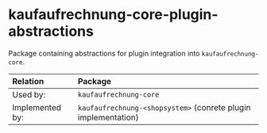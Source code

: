 # kaufaufrechnung-core-plugin-abstractions

Package containing abstractions for plugin integration into `kaufaufrechnung-core`.

| Relation | Package |
|:- |:- |
| Used by: | `kaufaufrechnung-core` |
| Implemented by: | `kaufaufrechnung-<shopsystem>` (conrete plugin implementation) |